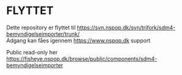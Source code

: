 FLYTTET
=========
Dette repository er flyttet til https://svn.nspop.dk/svn/trifork/sdm4-bemyndigelseimporter/trunk/  
Adgang kan fåes igennem https://www.nspop.dk support  
  
Public read-only her https://fisheye.nspop.dk/browse/public/components/sdm4-bemyndigelseimporter  
